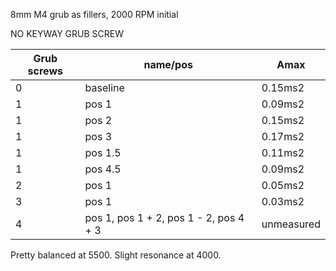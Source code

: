 8mm M4 grub as fillers, 2000 RPM initial

NO KEYWAY GRUB SCREW

| Grub screws | name/pos                               | Amax       |
| ----------- | -------------------------------------- | ---------- |
| 0           | baseline                               | 0.15ms2    |
| 1           | pos 1                                  | 0.09ms2    |
| 1           | pos 2                                  | 0.15ms2    |
| 1           | pos 3                                  | 0.17ms2    |
| 1           | pos 1.5                                | 0.11ms2    |
| 1           | pos 4.5                                | 0.09ms2    |
| 2           | pos 1                                  | 0.05ms2    |
| 3           | pos 1                                  | 0.03ms2    |
| 4           | pos 1, pos 1 + 2, pos 1 - 2, pos 4 + 3 | unmeasured |

Pretty balanced at 5500. Slight resonance at 4000.
